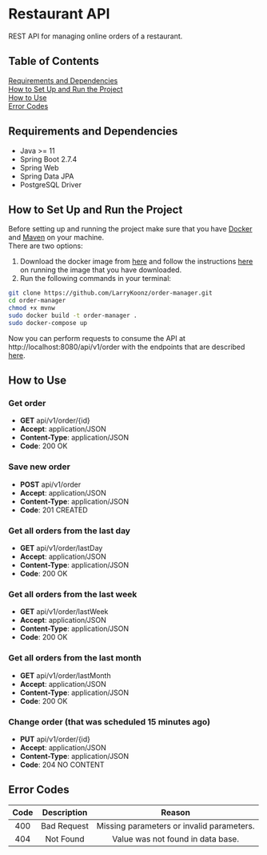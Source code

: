 # Restaurant API
REST API for managing online orders of a restaurant.

## Table of Contents
[Requirements and Dependencies](#requirements_and_dependencies)<br />
[How to Set Up and Run the Project](#how_to_set_up_and_run_the_project)<br />
[How to Use](#how_to_use)<br />
[Error Codes](#error_codes)

## Requirements and Dependencies<a name="requirements_and_dependencies"/>
- Java >= 11
- Spring Boot 2.7.4
- Spring Web
- Spring Data JPA
- PostgreSQL Driver

## How to Set Up and Run the Project<a name="how_to_set_up_and_run_the_project"/>
Before setting up and running the project make sure that you have [Docker](https://docs.docker.com/engine/install/) and [Maven](https://maven.apache.org/) on your machine.<br />
There are two options:
1. Download the docker image from [here](https://hub.docker.com/) and follow the instructions [here](https://docs.docker.com/engine/reference/commandline/run/) on running the image that you have downloaded.
2. Run the following commands in your terminal:
```bash
git clone https://github.com/LarryKoonz/order-manager.git
cd order-manager
chmod +x mvnw
sudo docker build -t order-manager .
sudo docker-compose up
```
Now you can perform requests to consume the API at http://localhost:8080/api/v1/order with the endpoints that are described [here](#how_to_use).

## How to Use<a name="how_to_use"/>
### Get order
- **GET** api/v1/order/{id}
- **Accept**: application/JSON
- **Content-Type**: application/JSON
- **Code**: 200 OK

### Save new order
- **POST** api/v1/order
- **Accept**: application/JSON
- **Content-Type**: application/JSON
- **Code**: 201 CREATED

### Get all orders from the last day
- **GET** api/v1/order/lastDay
- **Accept**: application/JSON
- **Content-Type**: application/JSON
- **Code**: 200 OK

### Get all orders from the last week
- **GET** api/v1/order/lastWeek
- **Accept**: application/JSON
- **Content-Type**: application/JSON
- **Code**: 200 OK

### Get all orders from the last month
- **GET** api/v1/order/lastMonth
- **Accept**: application/JSON
- **Content-Type**: application/JSON
- **Code**: 200 OK

### Change order (that was scheduled 15 minutes ago)
- **PUT** api/v1/order/{id}
- **Accept**: application/JSON
- **Content-Type**: application/JSON
- **Code**: 204 NO CONTENT


## Error Codes<a name="error_codes"/>
| Code | Description    | Reason    |
| :---:   | :---: | :---: |
| 400 | Bad Request   | Missing parameters or invalid parameters.   |
| 404 | Not Found   | Value was not found in data base.   |

